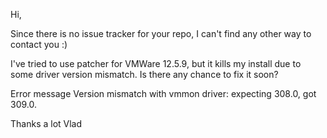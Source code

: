 Hi,

Since there is no issue tracker for your repo, I can't find any other way to contact you :)

I've tried to use patcher for VMWare 12.5.9, but it kills my install due to some driver version mismatch. Is there any chance to fix it soon?

Error message 
Version mismatch with vmmon driver: expecting 308.0, got 309.0.

Thanks a lot
Vlad
